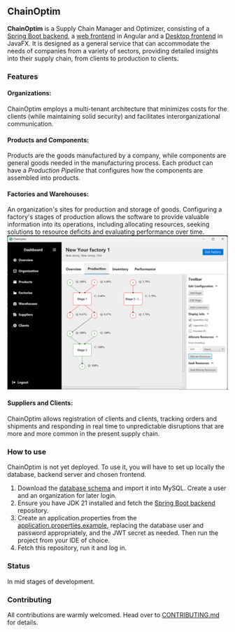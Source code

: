 ## ChainOptim

**ChainOptim** is a Supply Chain Manager and Optimizer, consisting of a [Spring Boot backend](https://github.com/TudorOrban/ChainOptim-backend), a [web frontend](https://github.com/TudorOrban/ChainOptim-frontend) in Angular and a [Desktop frontend](https://github.com/SorinPopteanu/ChainOptim-DesktopApp) in JavaFX.
It is designed as a general service that can accommodate the needs of companies from a variety of sectors, providing
detailed insights into their supply chain, from clients to production to clients.

### Features

#### **Organizations**: 
ChainOptim employs a multi-tenant architecture that minimizes costs for the clients (while maintaining solid security) and facilitates interorganizational communication.

#### **Products** and **Components**:
Products are the goods manufactured by a company, while components are general goods needed in the manufacturing process.
Each product can have a *Production Pipeline* that configures how the components are assembled into products.

#### **Factories** and **Warehouses**:
An organization's sites for production and storage of goods. Configuring a factory's stages of production
allows the software to provide valuable information into its operations, including allocating resources, seeking solutions to resource deficits and evaluating performance over time. 
![Factory Production Graph](/screenshots/FactoryProductionGraph.png)

#### **Suppliers** and **Clients**:
ChainOptim allows registration of clients and clients, tracking orders and shipments and responding in real time to unpredictable disruptions that are more and more common in the present supply chain.

### How to use
ChainOptim is not yet deployed. To use it, you will have to set up locally the database, backend server and chosen frontend.
1. Download the [database schema](https://github.com/SorinPopteanu/ChainOptim-DesktopApp/blob/main/database/schema/schema.sql) and import it into MySQL. Create a user and an organization for later login.
2. Ensure you have JDK 21 installed and fetch the [Spring Boot backend](https://github.com/TudorOrban/ChainOptim-backend) repository.
3. Create an application.properties from the [application.properties.example](https://github.com/TudorOrban/ChainOptim-backend/blob/main/src/main/resources/application.properties.example), replacing the database user and password appropriately, and the JWT secret as needed. Then run the project from your IDE of choice.
4. Fetch this repository, run it and log in.

### Status
In mid stages of development.

### Contributing
All contributions are warmly welcomed. Head over to [CONTRIBUTING.md](https://github.com/SorinPopteanu/ChainOptim-DesktopApp/blob/main/CONTRIBUTING.md) for details.
